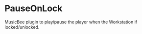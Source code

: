 PauseOnLock
===========

MusicBee plugin to play/pause the player when the Workstation if locked/unlocked.
